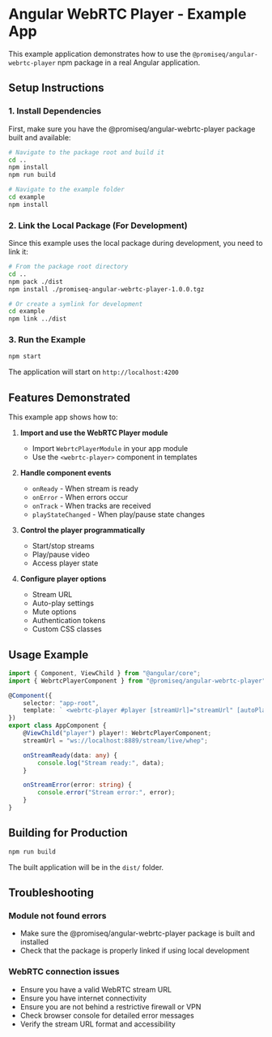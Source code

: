 # Angular WebRTC Player - Example App

This example application demonstrates how to use the `@promiseq/angular-webrtc-player` npm package in a real Angular application.

## Setup Instructions

### 1. Install Dependencies

First, make sure you have the @promiseq/angular-webrtc-player package built and available:

```bash
# Navigate to the package root and build it
cd ..
npm install
npm run build

# Navigate to the example folder
cd example
npm install
```

### 2. Link the Local Package (For Development)

Since this example uses the local package during development, you need to link it:

```bash
# From the package root directory
cd ..
npm pack ./dist
npm install ./promiseq-angular-webrtc-player-1.0.0.tgz

# Or create a symlink for development
cd example
npm link ../dist
```

### 3. Run the Example

```bash
npm start
```

The application will start on `http://localhost:4200`

## Features Demonstrated

This example app shows how to:

1. **Import and use the WebRTC Player module**

    - Import `WebrtcPlayerModule` in your app module
    - Use the `<webrtc-player>` component in templates

2. **Handle component events**

    - `onReady` - When stream is ready
    - `onError` - When errors occur
    - `onTrack` - When tracks are received
    - `playStateChanged` - When play/pause state changes

3. **Control the player programmatically**

    - Start/stop streams
    - Play/pause video
    - Access player state

4. **Configure player options**
    - Stream URL
    - Auto-play settings
    - Mute options
    - Authentication tokens
    - Custom CSS classes

## Usage Example

```typescript
import { Component, ViewChild } from "@angular/core";
import { WebrtcPlayerComponent } from "@promiseq/angular-webrtc-player";

@Component({
    selector: "app-root",
    template: ` <webrtc-player #player [streamUrl]="streamUrl" [autoPlay]="true" (onReady)="onStreamReady($event)" (onError)="onStreamError($event)"> </webrtc-player> `,
})
export class AppComponent {
    @ViewChild("player") player!: WebrtcPlayerComponent;
    streamUrl = "ws://localhost:8889/stream/live/whep";

    onStreamReady(data: any) {
        console.log("Stream ready:", data);
    }

    onStreamError(error: string) {
        console.error("Stream error:", error);
    }
}
```


## Building for Production

```bash
npm run build
```

The built application will be in the `dist/` folder.

## Troubleshooting

### Module not found errors

-   Make sure the @promiseq/angular-webrtc-player package is built and installed
-   Check that the package is properly linked if using local development

### WebRTC connection issues

-   Ensure you have a valid WebRTC stream URL
-   Ensure you have internet connectivity
-   Ensure you are not behind a restrictive firewall or VPN
-   Check browser console for detailed error messages
-   Verify the stream URL format and accessibility

